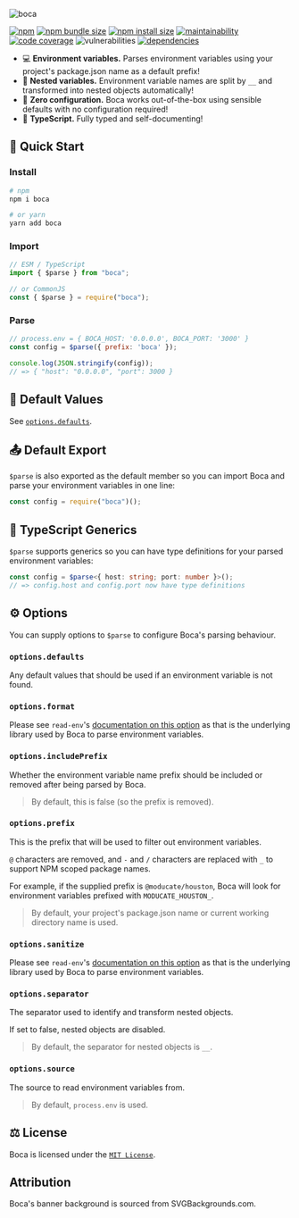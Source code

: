 ![boca](https://user-images.githubusercontent.com/24438483/142631409-107a8c31-b3ea-4db9-959c-2f1c1ba5e844.png)

[![npm](https://img.shields.io/npm/v/boca?color=blue)](https://npmjs.com/package/boca)
[![npm bundle size](https://img.shields.io/bundlephobia/minzip/boca?color=success)](https://bundlephobia.com/package/boca)
[![npm install size](https://packagephobia.com/badge?p=boca)](https://packagephobia.com/result?p=boca)
[![maintainability](https://img.shields.io/codeclimate/maintainability/moducate/boca)](https://codeclimate.com/github/moducate/boca)
[![code coverage](https://img.shields.io/codeclimate/coverage/moducate/boca)](https://codeclimate.com/github/moducate/boca)
![vulnerabilities](https://img.shields.io/snyk/vulnerabilities/npm/boca)
[![dependencies](https://img.shields.io/badge/dependencies-1-success)](https://www.npmjs.com/package/boca?activeTab=dependencies)

- 💻 **Environment variables.** Parses environment variables using your project's package.json name as a default prefix!
- 📁 **Nested variables.** Environment variable names are split by `__` and transformed into nested objects automatically!
- 💯 **Zero configuration.** Boca works out-of-the-box using sensible defaults with no configuration required!
- 💪 **TypeScript.** Fully typed and self-documenting!

## 🚀 Quick Start

### Install

```bash
# npm
npm i boca

# or yarn
yarn add boca
```

### Import

```js
// ESM / TypeScript
import { $parse } from "boca";

// or CommonJS
const { $parse } = require("boca");
```

### Parse

```js
// process.env = { BOCA_HOST: '0.0.0.0', BOCA_PORT: '3000' }
const config = $parse({ prefix: 'boca' });

console.log(JSON.stringify(config));
// => { "host": "0.0.0.0", "port": 3000 }
```

## 📃 Default Values

See [`options.defaults`](#optionsdefaults).

## 📤 Default Export

`$parse` is also exported as the default member so you can import Boca and parse your
environment variables in one line:

```js
const config = require("boca")();
```

## 💪 TypeScript Generics

`$parse` supports generics so you can have type definitions for your parsed environment variables:

```ts
const config = $parse<{ host: string; port: number }>();
// => config.host and config.port now have type definitions
```

## ⚙ Options

You can supply options to `$parse` to configure Boca's parsing behaviour.

### `options.defaults`

Any default values that should be used if an environment variable is not found.

### `options.format`

Please see `read-env`'s [documentation on this option](https://github.com/yatki/read-env#optionsformat) as that is the
underlying library used by Boca to parse environment variables.

### `options.includePrefix`

Whether the environment variable name prefix should be included or removed after being parsed by Boca.

> By default, this is false (so the prefix is removed).

### `options.prefix`

This is the prefix that will be used to filter out environment variables.

`@` characters are removed, and `-` and `/` characters are replaced with `_` to support NPM scoped package names.

For example, if the supplied prefix is `@moducate/houston`, Boca will look for environment variables prefixed with `MODUCATE_HOUSTON_`.

> By default, your project's package.json name or current working directory name is used.

### `options.sanitize`

Please see `read-env`'s [documentation on this option](https://github.com/yatki/read-env#optionssanitize) as that is the
underlying library used by Boca to parse environment variables.

### `options.separator`

The separator used to identify and transform nested objects.

If set to false, nested objects are disabled.

> By default, the separator for nested objects is `__`.

### `options.source`

The source to read environment variables from.

> By default, `process.env` is used.

## ⚖ License

Boca is licensed under the [`MIT License`](LICENSE).

## Attribution

Boca's banner background is sourced from SVGBackgrounds.com.
